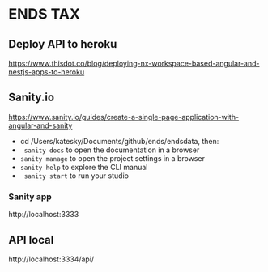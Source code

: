 # ENDS TAX 

## Deploy API to heroku 

https://www.thisdot.co/blog/deploying-nx-workspace-based-angular-and-nestjs-apps-to-heroku

## Sanity.io 

https://www.sanity.io/guides/create-a-single-page-application-with-angular-and-sanity

- cd /Users/katesky/Documents/github/ends/endsdata, then:
- ``` sanity docs```  to open the documentation in a browser
- ``` sanity manage ``` to open the project settings in a browser
- ``` sanity help ``` to explore the CLI manual
- ``` sanity start``` to run your studio

### Sanity app
  http://localhost:3333

## API local
http://localhost:3334/api/


